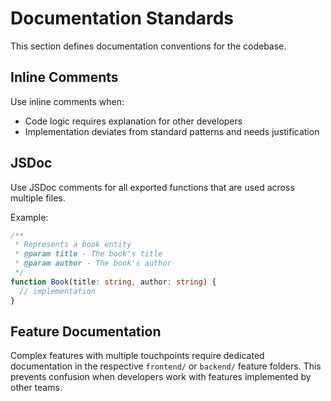 # Documentation Standards

This section defines documentation conventions for the codebase.

## Inline Comments

Use inline comments when:
- Code logic requires explanation for other developers
- Implementation deviates from standard patterns and needs justification

## JSDoc

Use JSDoc comments for all exported functions that are used across multiple files.

Example:
```typescript
/**
 * Represents a book entity
 * @param title - The book's title
 * @param author - The book's author
 */
function Book(title: string, author: string) {
  // implementation
}
```

## Feature Documentation

Complex features with multiple touchpoints require dedicated documentation in the respective `frontend/` or `backend/` feature folders. This prevents confusion when developers work with features implemented by other teams.